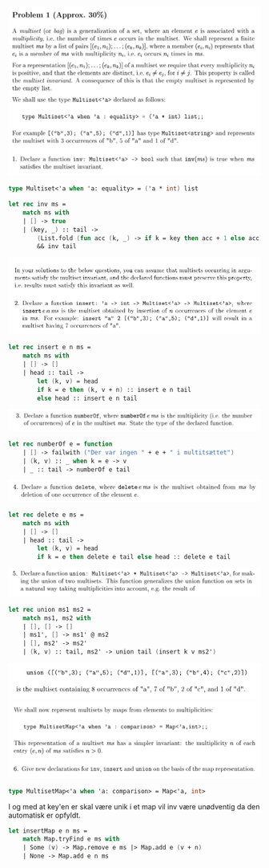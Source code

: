 ![alt text](./P1.1.png "text")

```fsharp
type Multiset<'a when 'a: equality> = ('a * int) list 
```

```fsharp
let rec inv ms =
    match ms with
    | [] -> true
    | (key, _) :: tail ->
        (List.fold (fun acc (k, _) -> if k = key then acc + 1 else acc) 0 ms) = 1
        && inv tail

```

![alt text](./P2.png "text")

```fsharp
let rec insert e n ms =
    match ms with
    | [] -> []
    | head :: tail ->
        let (k, v) = head
        if k = e then (k, v + n) :: insert e n tail 
        else head :: insert e n tail
```

![alt text](./P3.png "text")

```fsharp
let rec numberOf e = function
    | [] -> failwith ("Der var ingen " + e + " i multitsættet")
    | (k, v) :: _ when k = e -> v
    | _ :: tail -> numberOf e tail
```

![alt text](./P4.png "text")

```fsharp
let rec delete e ms =
    match ms with
    | [] -> []
    | head :: tail ->
        let (k, v) = head
        if k = e then delete e tail else head :: delete e tail
```

![alt text](./P5.png "text")

```fsharp
let rec union ms1 ms2 =
    match ms1, ms2 with
    | [], [] -> []
    | ms1', [] -> ms1' @ ms2
    | [], ms2' -> ms2'
    | (k, v) :: tail, ms2' -> union tail (insert k v ms2')
```

![alt text](./P61.png "text")
![alt text](./P62.png "text")

```fsharp
type MultisetMap<'a when 'a: comparison> = Map<'a, int>
```

I og med at key'en er skal være unik i et map vil inv være unødventig da den automatisk er opfyldt.

```fsharp
let insertMap e n ms =
    match Map.tryFind e ms with
    | Some (v) -> Map.remove e ms |> Map.add e (v + n)
    | None -> Map.add e n ms
```

```fsharp

```